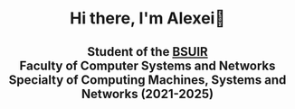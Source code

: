 <h1 align="center">Hi there, I'm Alexei👋<br></h1>
<h2 align="center">Student of the <a href="https://www.bsuir.by/" height="24" target="_blank">BSUIR</a><br>
<align="center">Faculty of Computer Systems and Networks<a height="24"</a><br>
<align="center" height="32">Specialty of Computing Machines, Systems and Networks (2021-2025)<a height="32"</a></h2>



<!--
### Hi there 👋

**kefirchk/kefirchk** is a ✨ _special_ ✨ repository because its `README.md` (this file) appears on your GitHub profile.

Here are some ideas to get you started:

- 🔭 I’m currently working on ...
- 🌱 I’m currently learning ...
- 👯 I’m looking to collaborate on ...
- 🤔 I’m looking for help with ...
- 💬 Ask me about ...
- 📫 How to reach me: ...
- 😄 Pronouns: ...
- ⚡ Fun fact: ...
-->
